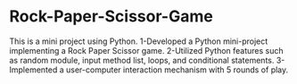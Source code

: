# Rock-Paper-Scissor-Game
This is a mini project using Python.
1-Developed a Python mini-project implementing a Rock Paper Scissor game.
2-Utilized Python features such as random module, input method list, loops, and conditional statements.
3-Implemented a user-computer interaction mechanism with 5 rounds of play.
